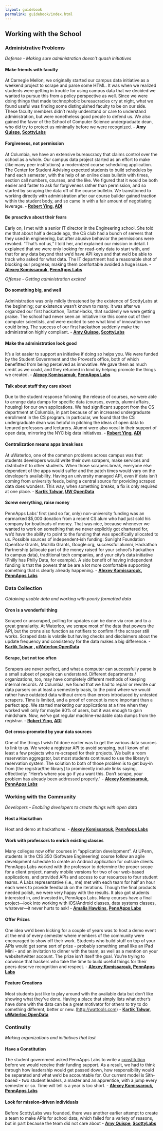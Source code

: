 ```yaml
---
layout: guidebook
permalink: guidebook/index.html
---
```

## Working with the School

### Administrative Problems

*Defense - Making sure administration doesn’t quash initiatives*

#### Make friends with faculty

At Carnegie Mellon, we originally started our campus data initiative as a weekend project to scrape and parse some HTML.
It was when we realized students were getting in trouble for using campus data that we decided we wanted to pursue this
from a policy perspective as well. Since we were doing things that made technophobic bureaucracies cry at night, 
what we found useful was finding some distinguished faculty to be on our side. These faculty members didn’t really
understand or care to understand administration, but were nonetheless good people to defend us. We also gained the
favor of the School of Computer Science undergraduate dean, who did try to protect us minimally before we were
recognized. - **[Amy Quispe][amy], [ScottyLabs][scottylabs]**

#### Forgiveness, not permission

At Columbia, we have an extensive bureaucracy that claims control over the school as a whole. Our campus data project
started as an effort to make (like many peer institutions) a modernized course scheduling application. The Center
for Student Advising expected students to build schedules by hand each semester, with the help of an online class
bulletin with times, section call numbers, courses, and the like. We figured that it would be both easier and faster
to ask for forgiveness rather than permission, and so started by scraping the data off of the course bulletin.
We transitioned to working directly with administration after our course builder gained traction within the student
body, and so came in with a fair amount of negotiating leverage. - **[Robert Ying][robert], [ADI][adi]**


#### Be proactive about their fears

Early on, I met with a senior IT director in the Engineering school. She told me that about half a decade ago,
the CS club had a bunch of servers that they used in engineering, but after abusive behavior the permissions were
revoked.  “That’s not us,” I told her, and explained our mission in detail.  I explained that we were only looking
for read-only data to start with, and that for any data beyond that we’d have API keys and that we’d be able to
track who asked for what data.  The IT department had a reasonable shot of blocking our progress; making them
comfortable avoided a huge issue. - **[Alexey Komissarouk][alexey], [PennApps Labs][pennapps]**


*Offense - Getting administration excited*

#### Do something big, and well

Administration was only mildly threatened by the existence of ScottyLabs at the beginning; our existence wasn’t
known to many. It was after we organized our first hackathon, TartanHacks, that suddenly we were getting praise.
The school had never seen an initiative like this come out of their computer scientists, and were excited to see
what kind of innovation we could bring. The success of our first hackathon suddenly make the administration highly
compliant. - **[Amy Quispe][amy], [ScottyLabs][scottylabs]**



#### Make the administration look good

It’s a lot easier to support an initiative if doing so helps you. We were funded by the Student Government and the
Provost’s office, both of which benefitted from being perceived as innovative.  We gave them as much credit as we
could, and they returned in kind by helping promote the things we created. - **[Alexey Komissarouk][alexey], [PennApps Labs][pennapps]**



#### Talk about stuff they care about

Due to the student response following the release of courses, we were able to arrange data dumps for specific data
(courses, events, alumni affairs, housing) for our own applications. We had significant support from the CS department
at Columbia, in part because of an increased undergraduate enrollment in the CS program. In particular, we found that
the CS undergraduate dean was helpful in pitching the ideas of open data to tenured professors and lecturers.
Alumni were also vocal in their support of open data, mirroring the NYC big data initiatives. - **[Robert Ying][robert], [ADI][adi]**



#### Centralization means apps break less

At uWaterloo, one of the common problems across campus was that students developers would write their own scrapers,
make services and distribute it to other students. When those scrapers break, everyone else dependent of the apps
would suffer and the patch times would vary on the developer’s availability. Having an university managed API, even
if data isn’t coming from university feeds, being a central source for providing scraped data does wonders. 
This way, when something breaks, a fix is only required at one place. - **[Kartik Talwar][kartik], [UW OpenData][uw]**


#### Screw everything, raise money

PennApps Labs’ first (and so far, only) non-university funding was an earmarked $5,000 donation from a recent CS
alum who had just sold his company for boatloads of money.  That was nice, because whenever we wanted to work on
something that we never explicitly got chartered for, we’d have the ability to point to the funding that was
specifically allocated to us.   Possible sources of independent-ish funding: Sunlight Foundation OpenGov Grants,
Mozilla Grants, Google.org, successful alumni, Hackathon Partnership (allocate part of the money raised for your
school’s hackathon to campus data), traditional tech companies, and your city’s data initiative (Philly has Philly
Data, for example).  A side benefit of having independent funding is that the powers that be are a lot more
comfortable supporting something that is clearly already happening. - **[Alexey Komissarouk][alexey], [PennApps Labs][pennapps]**


### Data Collection

*Obtaining usable data and working with poorly formatted data*

#### Cron is a wonderful thing

Scraped or unscraped, polling for updates can be done via cron and to a great granularity. At Waterloo, we scrape
most of the data that powers the API, but the crons also function as notifiers to confirm if the scraper still works.
Scraped data is volatile but having checks and disclaimers about the update frequency and consistency for the data
makes a big difference. - **[Kartik Talwar][kartik] , [uWaterloo OpenData][uw]**


#### Scrape, but not too often

Scrapers are never perfect, and what a computer can successfully parse is a small subset of people can understand.
Different departments / organizations, too, may have completely different methods of keeping internal records.
At Columbia, we found that we had to repair or rewrite our data parsers on at least a semesterly basis, to the point
where we would rather have outdated data without errors than errors introduced by untested scrapers. Time is limited,
and a proof of concept is more important than a perfect app. We started marketing our applications at a time when
they worked well only for maybe 90% of users, but it was enough to gain mindshare. Now, we've got regular
machine-readable data dumps from the registrar. - **[Robert Ying][robert], [ADI][adi]**


#### Get cross-promoted by your data sources

One of the things I wish I’d done earlier was to get the various data sources to link to us. We wrote a registrar API
to avoid scraping, but I know of at least a few projects who re-scraped for their projects. We built a room reservation
aggregator, but most students continued to use the library’s reservation system.  The solution to both of those problem
is to get buy-in from [the registrar/the library] to prominently include links saying, effectively: "Here’s where you go
if you want this. Don’t scrape, your problem has already been addressed properly." - **[Alexey Komissarouk][alexey], [PennApps Labs][pennapps]**


### Working with the Community

*Developers - Enabling developers to create things with open data*


#### Host a Hackathon

Host and demo at hackathons. - **[Alexey Komissarouk][alexey], [PennApps Labs][pennapps]**


#### Work with professors to enrich existing classes

Many colleges now offer courses in “application development”. At UPenn, students in the CIS 350 (Software Engineering)
course follow an agile development schedule to create an Android application for outside clients. PennApps Labs worked
with the professor to determine the proper scope for a client project, namely mobile versions for two of our web-based
applications, and provided APIs and access to our resources to four student teams. A Labs representative (i.e., me) met
with each team for half an hour each week to provide feedback on the iterations. Though the final products needed polish,
we were very happy with the results. It also got students interested in, and invested in, PennApps Labs. Many courses
have a final project—look into working with iOS/Android classes, data systems classes, whatever—it never hurts to ask! - **[Amalia Hawkins][amalia], [PennApps Labs][pennapps]**


#### Offer Prizes

One idea we’d been kicking for a couple of years was to host a demo event at the end of every semester where members of
the community were encouraged to show off their work.  Students who build stuff on top of your APIs would get some sort
of prize - probably something small like an iPad Mini - and an invitation to dinner with the team, as well as a mention
on your website/twitter account.  The prize isn’t itself the goal. You’re trying to convince that hackers who take the
time to build useful things for their peers deserve recognition and respect. - **[Alexey Komissarouk][alexey], [PennApps Labs][pennapps]**


#### Feature Creations

Most students just like to play around with the available data but don’t like showing what they’ve done.
Having a place that simply lists what other’s have done with the data can be a great motivator for others
to try to do something different, better or new. (http://wattools.com) - **[Kartik Talwar][kartik], [uWaterloo OpenData][uw]**


### Continuity

*Making organizations and initiatives that last*

#### Have a Constitution

The student government asked PennApps Labs to write a [constitution](https://docs.google.com/document/d/169lcMzPJEEg_A-9aw-3OR7WyT2nnH0RS-_6TlDt4Zzo/edit?authkey=CPHXqNkB) before we would receive their funding support.
As a result, we had to think through how leadership would get passed down, how responsibility would be separated and
what we’d be accountable for.  Our current model is Sith-based - two student leaders, a master and an apprentice,
with a jump every semester or so.  Time will tell is a year is too short. - **[Alexey Komissarouk][alexey], [PennApps Labs][pennapps]**


#### Look for mission-driven individuals

Before ScottyLabs was founded, there was another earlier attempt to create a team to make APIs for school data,
which failed for a variety of reasons, but in part because the team did not care about - **[Amy Quispe][amy], [ScottyLabs][scottylabs]**

[amy]: http://twitter.com/amyquispe
[scottylabs]: http://scottylabs.org
[robert]: http://robertying.com
[adi]: http://adicu.com
[alexey]: http://alexeymk.com
[pennapps]: http://labs.pennapps.com
[amalia]: https://twitter.com/starsseldomseen
[kartik]: http://kartikt.com
[uw]: http://api.uwaterloo.ca
